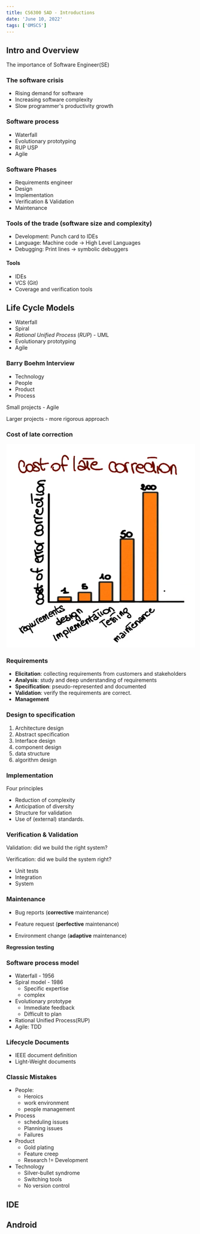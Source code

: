 ```yaml
---
title: CS6300 SAD - Introductions
date: 'June 10, 2022'
tags: ['OMSCS']
---
```


## Intro and Overview

The importance of Software Engineer(SE)

### The software crisis

* Rising demand for software
* Increasing software complexity
* Slow programmer's productivity growth

### Software process

* Waterfall
* Evolutionary prototyping
* RUP USP
* Agile

### Software Phases

* Requirements engineer
* Design
* Implementation
* Verification & Validation
* Maintenance

### Tools of the trade (software size and complexity)

* Development: Punch card to IDEs
* Language: Machine code -> High Level Languages
* Debugging: Print lines -> symbolic debuggers

#### Tools

* IDEs 
* VCS (Git)
* Coverage and verification tools

## Life Cycle Models

* Waterfall
* Spiral
* *Rational Unified Process* (*RUP*) - UML
* Evolutionary prototyping
* Agile

### Barry Boehm Interview

* Technology
* People
* Product
* Process

Small projects - Agile

Larger projects - more rigorous approach

### Cost of late correction

![](./img\cost-of-late-correction.PNG)

### Requirements

* **Elicitation**: collecting requirements from customers and stakeholders
* **Analysis**: study and deep understanding of requirements
* **Specification**: pseudo-represented and documented
* **Validation**: verify the requirements are correct.
* **Management**

### Design to specification

1. Architecture design
2. Abstract specification
3. Interface design
4. component design
5. data structure
6. algorithm design

### Implementation

Four principles

* Reduction of complexity
* Anticipation of diversity
* Structure for validation
* Use of (external) standards.

### Verification & Validation

Validation: did we build the right system?

Verification: did we build the system right?

* Unit tests
* Integration
* System

### Maintenance

* Bug reports (**corrective** maintenance)

* Feature request (**perfective** maintenance)

* Environment change (**adaptive** maintenance)

**Regression testing**

### Software process model

* Waterfall - 1956
* Spiral model - 1986
  * Specific expertise
  * complex
* Evolutionary prototype
  * Immediate feedback
  * Difficult to plan
* Rational Unified Process(RUP)
* Agile: TDD

### Lifecycle Documents

* IEEE document definition
* Light-Weight documents

### Classic Mistakes

* People: 
  * Heroics
  * work environment
  * people management
* Process
  * scheduling issues
  * Planning issues
  * Failures
* Product
  * Gold plating
  * Feature creep
  * Research != Development
* Technology
  * Silver-bullet syndrome
  * Switching tools
  * No version control

## IDE

## Android

